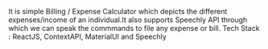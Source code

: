 It is simple Billing / Expense Calculator which depicts the different expenses/income of an individual.It also supports Speechly API through which we can speak the commmands to file any expense or bill.
Tech Stack : ReactJS, ContextAPI, MaterialUI and Speechly
